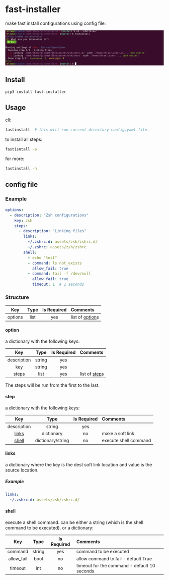 fast-installer
==============

make fast install configurations using config file:

![Image](https://github.com/IamShobe/fast-installer/blob/master/example.PNG?raw=true)

## Install
```bash
pip3 install fast-installer
```

## Usage

cli:
```bash
fastinstall  # this will run current directory config.yaml file.
```

to install all steps:
```bash
fastisntall -a
```

for more:
```bash
fastinstall -h
```


## config file

### Example
```yaml
options:
  - description: "Zsh configurations"
    key: zsh
    steps:
      - description: "Linking files"
        links:
          ~/.zshrc.d: assets/zsh/zshrc.d/
          ~/.zshrc: assets/zsh/zshrc
        shell:
          - echo "test"
          - command: ls not_exists
            allow_fail: true
          - command: tail -f /dev/null
            allow_fail: true
            timeout: 1  # 1 seconds           
```

### Structure

Key                 | Type        | Is Required |  Comments
:-----------:       |:-----------:|:-----------:|:---------
options             | list        |    yes      |  list of [option](#option)s


#### option
a dictionary with the following keys:

Key          | Type        | Is Required |  Comments
:-----------:|:-----------:|:-----------:|:---------
description  | string      |    yes      |
key          | string      |    yes      |
steps        | list        |    yes      |  list of [step](#step)s

The steps will be run from the first to the last.

#### step
a dictionary with the following keys:

Key            | Type              | Is Required |  Comments
:-----------:  |:-----------:      |:-----------:|:---------
description    | string            |    yes      |
[links](#links)| dictionary        |    no       |   make a soft link
[shell](#shell)| dictionary/string | no          | execute shell command


#### links
a dictionary where the key is the dest soft link location and value is the source location.

##### Example
```yaml
links:
  ~/.zshrc.d: assets/zsh/zshrc.d/
```

#### shell
execute a shell command.
can be either a string (which is the shell command to be executed).
or a dictionary:

Key            | Type              | Is Required |  Comments
:-----------:  |:-----------:      |:-----------:|:---------
command        | string            |    yes      |   command to be executed
allow_fail     | bool              |    no       |   allow command to fail - default True
timeout        | int               |    no       |   timeout for the command - default 10 seconds


